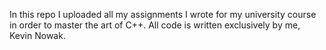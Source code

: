 In this repo I uploaded all my assignments I wrote for my university course in order to master the art of C++.
All code is written exclusively by me, Kevin Nowak.
